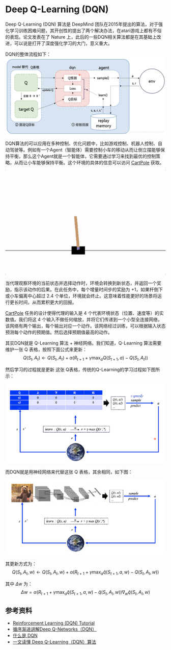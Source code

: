 # Deep Q-Learning (DQN) 

Deep Q-Learning (DQN) 算法是 DeepMind 团队在2015年提出的算法，对于强化学习训练困难问题，其开创性的提出了两个解决办法，在atari游戏上都有不俗的表现。论文发表在了 Nature 上，此后的一些DQN相关算法都是在其基础上改进，可以说是打开了深度强化学习的大门，意义重大。

DQN的整体流程如下：
![DQN-Flow](images/DQN-flow.png)

DQN算法的可以应用在多种控制、优化问题中，比如游戏控制、机器人控制、自动驾驶等。例如有一个Agent（智能体）需要控制小车的移动从而让倒立摆能够保持平衡，那么这个Agent就是一个智能体，它需要通过学习来找到最优的控制策略，从而让小车能够保持平衡。这个环境的具体的信息可以访问 [CartPole](https://gymnasium.farama.org/environments/classic_control/cart_pole/) 获取。

![cart-pole](images/cartpole.gif)

当代理观察环境的当前状态并选择动作时，环境会转换到新状态，并返回一个奖励，指示该动作的后果。在此任务中，每个增量时间步的奖励为 +1，如果杆倒下或小车偏离中心超过 2.4 个单位，环境就会终止。这意味着性能更好的场景将运行更长时间，从而累积更大的回报。

[CartPole](https://gymnasium.farama.org/environments/classic_control/cart_pole/) 任务的设计使得代理的输入是 4 个代表环境状态（位置、速度等）的实数值。我们将这 4 个输入不做任何缩放，并将它们传递到一个小型全连接网络，该网络有两个输出，每个输出对应一个动作。该网络经过训练，可以根据输入状态预测每个动作的预期值。然后选择预期值最高的动作。





其实DQN就是 Q-Learning 算法 + 神经网络。我们知道，Q-Learning 算法需要维护一张 Q 表格，按照下面公式来更新：
$$
Q(S_t, A_t) \leftarrow Q(S_t, A_t) + \alpha (R_{t+1} + \gamma \max_{a} Q(S_{t+1}, a) - Q(S_t, A_t))
$$

然后学习的过程就是更新 这张 Q表格，传统的Q-Learning的学习过程如下图所示：

![Q-Table](images/DQN-Q-table.png)

而DQN就是用神经网络来代替这张 Q 表格，其余相同，如下图：

![Q-Network](images/DQN-Q-network.png)

其更新方式为：
$$
Q(S_t, A_t, w) \leftarrow Q(S_t, A_t, w) + \alpha (R_{t+1} + \gamma \max_{a} \hat{q}(S_{t+1}, a, w) - Q(S_t, A_t, w))
$$

其中 $\Delta w$ 为：
$$
\Delta w = \alpha (R_{t+1} + \gamma \max_{a} \hat{q}(S_{t+1}, a, w) - \hat{q}(S_t, A_t, w)) \nabla_w \hat{q}(S_t, A_t, w)
$$



## 参考资料
* [Reinforcement Learning (DQN) Tutorial](https://pytorch.org/tutorials/intermediate/reinforcement_q_learning.html)
* [循序渐进讲解Deep Q-Networks（DQN）](https://blog.csdn.net/qq_43510916/article/details/135163557)
* [什么是 DQN](https://mofanpy.com/tutorials/machine-learning/torch/intro-DQN/)
* [一文读懂 Deep Q-Learning（DQN）算法](https://blog.csdn.net/november_chopin/article/details/107912720)
